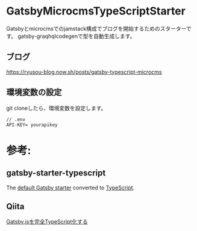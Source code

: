 # GatsbyMicrocmsTypeScriptStarter
Gatsbyとmicrocmsでのjamstack構成でブログを開始するためのスターターです。
gatsby-graqhqlcodegenで型を自動生成します。
## ブログ
https://ryusou-blog.now.sh/posts/gatsby-typescript-microcms

## 環境変数の設定
git cloneしたら、環境変数を設定します。
~~~
// .env
API-KEY= yourapikey
~~~

# 参考:

## gatsby-starter-typescript
The [default Gatsby starter](https://github.com/gatsbyjs/gatsby-starter-default) converted to [TypeScript](https://www.typescriptlang.org/).


## Qiita
[Gatsby.jsを完全TypeScript化する](https://qiita.com/Takepepe/items/144209f860fbe4d5e9bb)
